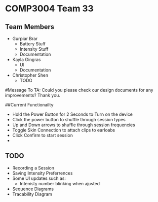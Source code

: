 # COMP3004 Team 33
## Team Members
- Gurpiar Brar
  - Battery Stuff
  - Intensity Stuff
  - Documentation
- Kayla Gingras
  - UI
  - Documentation
- Christopher Shen
  - TODO
 
 #Message To TA: Could you please check our design documents for any improvements? Thank you.
 
 ##Current Functionailty 
 - Hold the Power Button for 2 Seconds to Turn on the device
 - Click the power button to shuffle through session types
 - Up and Down arrows to shuffle through session frequencies
 - Toggle Skin Connection to attach clips to earloabs
 - Click Confirm to start session
 - 
 
 
 ## TODO
- Recording a Session 
- Saving Intensity Preferrences
- Some UI updates such as:
  - Intenisty number blinking when ajusted
- Sequence Diagrams
- Tracability Diagram
